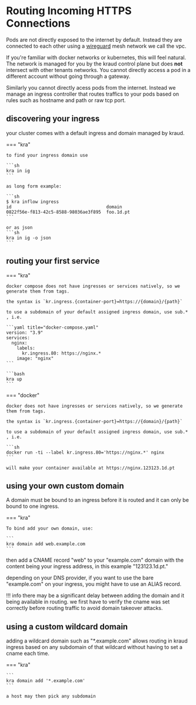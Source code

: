 # Routing Incoming HTTPS Connections

Pods are not directly exposed to the internet by default. Instead they are connected to each other using a [wireguard](https://www.wireguard.com/) mesh network we call the vpc.

If you're familiar with docker networks or kubernetes, this will feel natural. The network is managed for you by the kraud control plane but does **not** intersect with other tenants networks. You cannot directly access a pod in a different account without going through a gateway.

Similarly you cannot directly acess pods from the internet. Instead we manage an ingress controller that routes traffics to your pods based on rules such as hostname and path or raw tcp port.

## discovering your ingress

your cluster comes with a default ingress and domain managed by kraud.

=== "kra"

    to find your ingress domain use

    ```sh
    kra in ig
    ```

    as long form example:

    ```sh
    $ kra inflow ingress
    id                                    domain           
    0822f56e-f813-42c5-8588-98036ae3f895  foo.1d.pt
    ```

    or as json
    ```sh
    kra in ig -o json
    ```

## routing your first service

=== "kra"

    docker compose does not have ingresses or services natively, so we generate them from tags.

    the syntax is `kr.ingress.{container-port}=https://{domain}/{path}`

    to use a subdomain of your default assigned ingress domain, use sub.* , i.e.

    ```yaml title="docker-compose.yaml"
    version: "3.9"
    services:
      nginx:
        labels:
          kr.ingress.80: https://nginx.*
        image: "nginx"
    ```
    
    ```bash
    kra up
    ```


=== "docker"

    docker does not have ingresses or services natively, so we generate them from tags.

    the syntax is `kr.ingress.{container-port}=https://{domain}/{path}`

    to use a subdomain of your default assigned ingress domain, use sub.* , i.e.

    ```sh
    docker run -ti --label kr.ingress.80='https://nginx.*' nginx
    ```

    will make your container available at https://nginx.123123.1d.pt


## using your own custom domain

A domain must be bound to an ingress before it is routed and it can only be bound to one ingress.

=== "kra"

    To bind add your own domain, use:

    ```
    kra domain add web.example.com
    ```


then add a CNAME record "web" to your "example.com" domain
with the content being your ingress address, in this example "123123.1d.pt."

depending on your DNS provider, if you want to use the bare "example.com" on your ingress, you might have to use an ALIAS record.

!!! info
    there may be a significant delay between adding the domain and it being available in routing. we first have to verify the cname was set correctly before routing traffic to avoid domain takeover attacks.

## using a custom wildcard domain

adding a wildcard domain such as "*.example.com" allows routing in kraud ingress based on any subdomain of that wildcard without having to set a cname each time.

=== "kra"

    ```
    kra domain add '*.example.com'
    ```

    a host may then pick any subdomain


